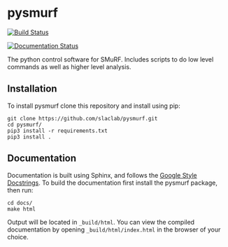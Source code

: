 # pysmurf

[![Build Status](https://travis-ci.com/slaclab/pysmurf.svg?branch=master)](https://travis-ci.com/slaclab/pysmurf)

[![Documentation Status](https://readthedocs.org/projects/pysmurf/badge/?version=latest)](https://pysmurf.readthedocs.io/en/latest/?badge=latest)

The python control software for SMuRF. Includes scripts to do low level
commands as well as higher level analysis.

## Installation
To install pysmurf clone this repository and install using pip:

```
git clone https://github.com/slaclab/pysmurf.git
cd pysmurf/
pip3 install -r requirements.txt
pip3 install .
```

## Documentation
Documentation is built using Sphinx, and follows the
[Google Style Docstrings][1]. To build the documentation first install the
pysmurf package, then run:

```
cd docs/
make html
```

Output will be located in `_build/html`. You can view the compiled
documentation by opening `_build/html/index.html` in the browser of your
choice.

[1]: https://sphinxcontrib-napoleon.readthedocs.io/en/latest/example_google.html
